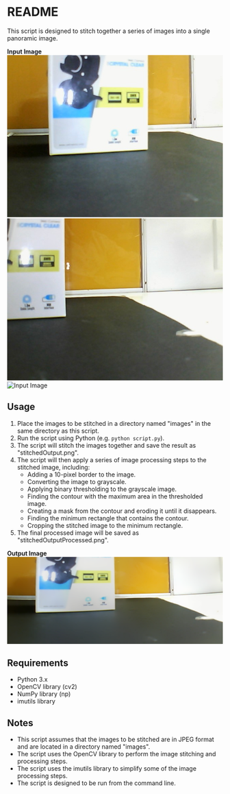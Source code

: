 README
======

This script is designed to stitch together a series of images into a single panoramic image.

**Input Image**
![Input Image](images/WIN_20240604_12_26_55_Pro.jpg)
![Input Image](images/WIN_20240604_12_27_00_Pro.jpg)
![Input Image](images/WIN_20240604_12_27_57_Pro.jpg)

Usage
-----

1. Place the images to be stitched in a directory named "images" in the same directory as this script.
2. Run the script using Python (e.g. `python script.py`).
3. The script will stitch the images together and save the result as "stitchedOutput.png".
4. The script will then apply a series of image processing steps to the stitched image, including:
   - Adding a 10-pixel border to the image.
   - Converting the image to grayscale.
   - Applying binary thresholding to the grayscale image.
   - Finding the contour with the maximum area in the thresholded image.
   - Creating a mask from the contour and eroding it until it disappears.
   - Finding the minimum rectangle that contains the contour.
   - Cropping the stitched image to the minimum rectangle.
5. The final processed image will be saved as "stitchedOutputProcessed.png".

**Output Image**
![Output Image](stitchedOutputProcessed.png)

Requirements
------------

* Python 3.x
* OpenCV library (cv2)
* NumPy library (np)
* imutils library

Notes
-----

* This script assumes that the images to be stitched are in JPEG format and are located in a directory named "images".
* The script uses the OpenCV library to perform the image stitching and processing steps.
* The script uses the imutils library to simplify some of the image processing steps.
* The script is designed to be run from the command line.